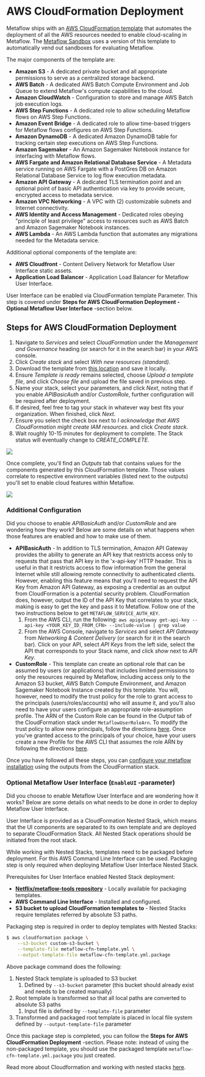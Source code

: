 # AWS CloudFormation Deployment

Metaflow ships with an [AWS CloudFormation template](https://github.com/Netflix/metaflow-tools/tree/master/aws/cloudformation) that automates the deployment of all the AWS resources needed to enable cloud-scaling in Metaflow. The [Metaflow Sandbox](https://docs.metaflow.org/metaflow-on-aws/metaflow-sandbox) uses a version of this template to automatically vend out sandboxes for evaluating Metaflow.

The major components of the template are:

* **Amazon S3** - A dedicated private bucket and all appropriate permissions to serve as a centralized storage backend.
* **AWS Batch** - A dedicated AWS Batch Compute Environment and Job Queue to extend Metaflow's compute capabilities to the cloud.
* **Amazon CloudWatch** - Configuration to store and manage AWS Batch job execution logs.
* **AWS Step Functions** - A dedicated role to allow scheduling Metaflow flows on AWS Step Functions.
* **Amazon Event Bridge** - A dedicated role to allow time-based triggers for Metaflow flows configures on AWS Step Functions.
* **Amazon DynamoDB** - A dedicated Amazon DynamoDB table for tracking certain step executions on AWS Step Functions.
* **Amazon Sagemaker** - An Amazon Sagemaker Notebook instance for interfacing with Metaflow flows.
* **AWS Fargate and Amazon Relational Database Service** - A Metadata service running on AWS Fargate with a PostGres DB on Amazon Relational Database Service to log flow execution metadata.
* **Amazon API Gateway** -  A dedicated TLS termination point and an optional point of basic API authentication via key to provide secure, encrypted access to metadata service.
* **Amazon VPC Networking** - A VPC with \(2\) customizable subnets and Internet connectivity.
* **AWS Identity and Access Management** - Dedicated roles obeying "principle of least privilege" access to resources such as AWS Batch and Amazon Sagemaker Notebook instances.
* **AWS Lambda** _-_ An AWS Lambda function that automates any migrations needed for the Metadata service.

Additional optional components of the template are:

* **AWS Cloudfront** - Content Delivery Network for Metaflow User Interface static assets.
* **Application Load Balancer** - Application Load Balancer for Metaflow User Interface.

User Interface can be enabled via CloudFormation template Parameter. This step is covered under **Steps for AWS CloudFormation Deployment - Optional Metaflow User Interface** -section below.

## Steps for AWS CloudFormation Deployment

1. Navigate to _Services_ and select _CloudFormation_ under the _Management and Governance_ heading \(or search for it in the search bar\) in your AWS console.
2. Click _Create stack_ and select _With new resources \(standard\)_.
3. Download the template from [this location](https://github.com/Netflix/metaflow-tools/blob/master/aws/cloudformation/metaflow-cfn-template.yml) and save it locally.
4. Ensure _Template is ready_ remains selected, choose _Upload a template file_, and click _Choose file_ and upload the file saved in previous step.
5. Name your stack, select your parameters, and click _Next_, noting that if you enable _APIBasicAuth_ and/or _CustomRole_, further configuration will be required after deployment. 
6. If desired, feel free to tag your stack in whatever way best fits your organization. When finished, click _Next_.
7. Ensure you select the check box next to _I acknowledge that AWS CloudFormation might create IAM resources._ and click _Create stack_.
8. Wait roughly 10-15 minutes for deployment to complete. The Stack status will eventually change to _CREATE\_COMPLETE_.

![](../../.gitbook/assets/screencapture-us-west-2-console-aws-amazon-cloudformation-home-2020-07-27-14_22_27.png)

Once complete, you'll find an _Outputs_ tab that contains values for the components generated by this CloudFormation template. Those values correlate to respective environment variables \(listed next to the outputs\) you'll set to enable cloud features within Metaflow.

![](../../.gitbook/assets/screencapture-us-west-2-console-aws-amazon-cloudformation-home-2020-07-27-14_28_17.png)

### Additional Configuration

Did you choose to enable _APIBasicAuth_ and/or _CustomRole_ and are wondering how they work? Below are some details on what happens when those features are enabled and how to make use of them.

* **APIBasicAuth** - In addition to TLS termination, Amazon API Gateway provides the ability to generate an API key that restricts access only to requests that pass that API key in the 'x-api-key' HTTP header. This is useful in that it restricts access to flow information from the general Internet while still allowing remote connectivity to authenticated clients. However, enabling this feature means that you'll need to request the API Key from Amazon API Gateway, as exposing a credential as an output from CloudFormation is a potential security problem. CloudFormation does, however, output the ID of the API Key that correlates to your stack, making is easy to get the key and pass it to Metaflow. Follow one of the two instructions below to get `METAFLOW_SERVICE_AUTH_KEY`.
  1. From the AWS CLI, run the following: `aws apigateway get-api-key --api-key <YOUR_KEY_ID_FROM_CFN> --include-value | grep value`
  2. From the AWS Console, navigate to _Services_ and select _API Gateway_ from _Networking & Content Delivery_ \(or search for it in the search bar\). Click on your API, select _API Keys_ from the left side, select the API that corresponds to your Stack name, and click _show_ next to _API Key_.
* **CustomRole** - This template can create an optional role that can be assumed by users \(or applications\) that includes limited permissions to only the resources required by Metaflow, including access only to the Amazon S3 bucket, AWS Batch Compute Environment, and Amazon Sagemaker Notebook Instance created by this template. You will, however, need to modify the trust policy for the role to grant access to the principals \(users/roles/accounts\) who will assume it, and you'll also need to have your users configure an appropriate role-assumption profile. The ARN of the Custom Role can be found in the _Output_ tab of the CloudFormation stack under `MetaflowUserRoleArn`. To modify the trust policy to allow new principals, follow the directions [here](https://docs.aws.amazon.com/IAM/latest/UserGuide/roles-managingrole-editing-console.html#roles-managingrole_edit-trust-policy). Once you've granted access to the principals of your choice, have your users create a new Profile for the AWS CLI that assumes the role ARN by following the directions [here](https://docs.aws.amazon.com/cli/latest/userguide/cli-configure-role.html).

Once you have followed all these steps, you can [configure your metaflow installation](./#configuring-metaflow) using the outputs from the CloudFormation stack.

### Optional Metaflow User Interface (`EnableUI` -parameter)

Did you choose to enable Metaflow User Interface and are wondering how it works? Below are some details on what needs to be done in order to deploy Metaflow User Interface.

User Interface is provided as a CloudFormation Nested Stack, which means that the UI components are separated to its own template and are deployed to separate CloudFormation Stack. All Nested Stack operations should be initiated from the root stack.

While working with Nested Stacks, templates need to be packaged before deployment. For this AWS Command Line Interface can be used. Packaging step is only required when deploying Metaflow User Interface Nested Stack.

Prerequisites for User Interface enabled Nested Stack deployment:

* **[Netflix/metaflow-tools repository](https://github.com/Netflix/metaflow-tools)** - Locally available for packaging templates.
* **AWS Command Line Interface** - Installed and configured.
* **S3 bucket to upload CloudFormation templates to** - Nested Stacks require templates referred by absolute S3 paths.

Packaging step is required in order to deploy templates with Nested Stacks:

```bash
$ aws cloudformation package \
    --s3-bucket custom-s3-bucket \
    --template-file metaflow-cfn-template.yml \
    --output-template-file metaflow-cfn-template.yml.package
```

Above package command does the following:

1. Nested Stack template is uploaded to S3 bucket
    1. Defined by `--s3-bucket` parameter (this bucket should already exist and needs to be created manually)
2. Root template is transformed so that all local paths are converted to absolute S3 paths
    1. Input file is defined by `--template-file` parameter
3. Transformed and packaged root template is placed in local file system defined by `--output-template-file` parameter

Once this package step is completed, you can follow the **Steps for AWS CloudFormation Deployment** -section. Please note: instead of using the non-packaged template, you should use the packaged template `metaflow-cfn-template.yml.package` you just created.

Read more about Cloudformation and working with nested stacks [here](https://docs.aws.amazon.com/AWSCloudFormation/latest/UserGuide/using-cfn-nested-stacks.html).